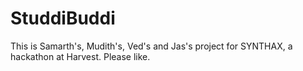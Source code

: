 # StuddiBuddi
This is Samarth's, Mudith's, Ved's and Jas's project for SYNTHAX, a hackathon at Harvest. Please like.
